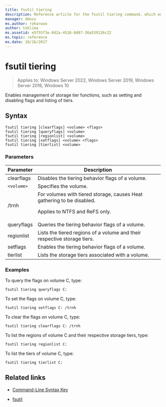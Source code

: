 ```yaml
---
title: fsutil tiering
description: Reference article for the fsutil tiering command, which enables management of storage tier functions, such as setting and disabling flags and listing of tiers.
manager: dmoss
ms.author: roharwoo
author: toklima
ms.assetid: e5f55f3e-8d2a-4526-8d67-36a539126c22
ms.topic: reference
ms.date: 10/16/2017
---
```


# fsutil tiering

>Applies to: Windows Server 2022, Windows Server 2019, Windows Server 2016, Windows 10

Enables management of storage tier functions, such as setting and disabling flags and listing of tiers.

## Syntax

```
fsutil tiering [clearflags] <volume> <flags>
fsutil tiering [queryflags] <volume>
fsutil tiering [regionlist] <volume>
fsutil tiering [setflags] <volume> <flags>
fsutil tiering [tierlist] <volume>
```

### Parameters

| Parameter | Description |
| --------- | ----------- |
| clearflags | Disables the tiering behavior flags of a volume. |
| `<volume>` | Specifies the volume. |
| /trnh | For volumes with tiered storage, causes Heat gathering to be disabled.<p>Applies to NTFS and ReFS only. |
| queryflags | Queries the tiering behavior flags of a volume. |
| regionlist | Lists the tiered regions of a volume and their respective storage tiers. |
| setflags | Enables the tiering behavior flags of a volume. |
| tierlist | Lists the storage tiers associated with a volume. |

### Examples

To query the flags on volume C, type:

```
fsutil tiering queryflags C:
```

To set the flags on volume C, type:

```
fsutil tiering setflags C: /trnh
```

To clear the flags on volume C, type:

```
fsutil tiering clearflags C: /trnh
```

To list the regions of volume C and their respective storage tiers, type:

```
fsutil tiering regionlist C:
```

To list the tiers of volume C, type:

```
fsutil tiering tierlist C:
```

## Related links

- [Command-Line Syntax Key](command-line-syntax-key.md)

- [fsutil](fsutil.md)
